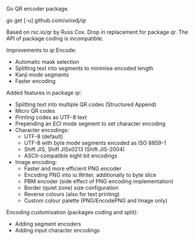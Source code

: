 Go QR encoder package.

go get [-u] github.com/unixdj/qr

Based on rsc.io/qr by Russ Cox.  Drop in replacement for package qr.
The API of package coding is incompatible.

Improvements to qr.Encode:

  * Automatic mask selection
  * Splitting text into segments to minimise encoded length
  * Kanji mode segments
  * Faster encoding

Added features in package qr:

  * Splitting text into multiple QR codes (Structured Append)
  * Micro QR codes
  * Printing codes as UTF-8 text
  * Prepending an ECI mode segment to set character encoding
  * Character encodings:
    * UTF-8 (default)
    * UTF-8 with byte mode segments encoded as ISO 8859-1
    * Shift JIS, Shift JISx0213 (Shift JIS-2004)
    * ASCII-compatible eight bit encodings
  * Image encoding:
    * Faster and more efficient PNG encoder
    * Encoding PNG into io.Writer, additionally to byte slice
    * PBM encoder (side effect of PNG encoding implementation)
    * Border (quiet zone) size configuration
    * Reverse colours (also for text printing)
    * Custom colour palette (PNG/EncodePNG and Image only)

Encoding customisation (packages coding and split):

  * Adding segment encoders
  * Adding input character encodings
